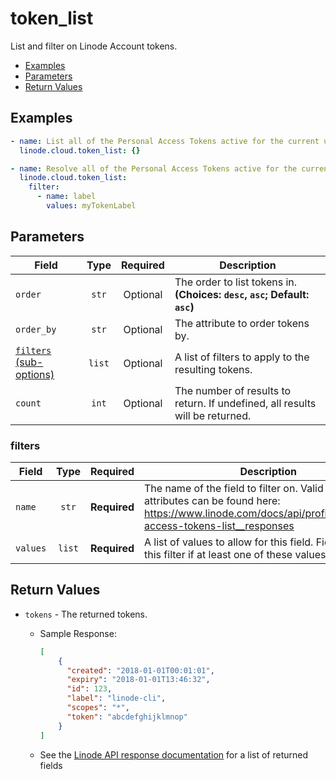 # token_list

List and filter on Linode Account tokens.

- [Examples](#examples)
- [Parameters](#parameters)
- [Return Values](#return-values)

## Examples

```yaml
- name: List all of the Personal Access Tokens active for the current user
  linode.cloud.token_list: {}
```

```yaml
- name: Resolve all of the Personal Access Tokens active for the current user
  linode.cloud.token_list:
    filter:
      - name: label
        values: myTokenLabel
```


## Parameters

| Field     | Type | Required | Description                                                                  |
|-----------|------|----------|------------------------------------------------------------------------------|
| `order` | <center>`str`</center> | <center>Optional</center> | The order to list tokens in.  **(Choices: `desc`, `asc`; Default: `asc`)** |
| `order_by` | <center>`str`</center> | <center>Optional</center> | The attribute to order tokens by.   |
| [`filters` (sub-options)](#filters) | <center>`list`</center> | <center>Optional</center> | A list of filters to apply to the resulting tokens.   |
| `count` | <center>`int`</center> | <center>Optional</center> | The number of results to return. If undefined, all results will be returned.   |

### filters

| Field     | Type | Required | Description                                                                  |
|-----------|------|----------|------------------------------------------------------------------------------|
| `name` | <center>`str`</center> | <center>**Required**</center> | The name of the field to filter on. Valid filterable attributes can be found here: https://www.linode.com/docs/api/profile/#personal-access-tokens-list__responses   |
| `values` | <center>`list`</center> | <center>**Required**</center> | A list of values to allow for this field. Fields will pass this filter if at least one of these values matches.   |

## Return Values

- `tokens` - The returned tokens.

    - Sample Response:
        ```json
        [
            {
              "created": "2018-01-01T00:01:01",
              "expiry": "2018-01-01T13:46:32",
              "id": 123,
              "label": "linode-cli",
              "scopes": "*",
              "token": "abcdefghijklmnop"
            }
        ]
        ```
    - See the [Linode API response documentation](https://www.linode.com/docs/api/profile/#personal-access-tokens-list__response-samples) for a list of returned fields


